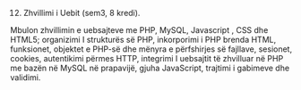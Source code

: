 12. Zhvillimi i Uebit (sem3, 8 kredi).

Mbulon zhvillimin e uebsajteve me PHP, MySQL, Javascript , CSS dhe HTML5; organizimi I
strukturës së PHP, inkorporimi i PHP brenda HTML, funksionet, objektet e PHP-së dhe
mënyra e përfshirjes së fajllave, sesionet, cookies, autentikimi përmes HTTP, integrimi I
uebsajtit të zhvilluar në PHP me bazën në MySQL në prapavijë, gjuha JavaScript, trajtimi i
gabimeve dhe validimi.
